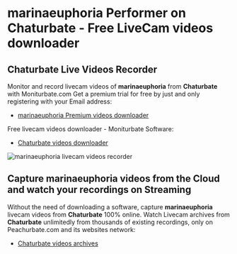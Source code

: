 # marinaeuphoria Performer on Chaturbate - Free LiveCam videos downloader

## Chaturbate Live Videos Recorder

Monitor and record livecam videos of **marinaeuphoria** from **Chaturbate** with Moniturbate.com
Get a premium trial for free by just and only registering with your Email address:
* [marinaeuphoria Premium videos downloader](https://moniturbate.com/request-demo-licence-key.html)

Free livecam videos downloader - Moniturbate Software:
* [Chaturbate videos downloader](https://moniturbate.com/moniturbate-download-software.html)

![marinaeuphoria livecam videos recorder](https://peachurnet.com/templates/moniturbate-software.png)


## Capture marinaeuphoria videos from the Cloud and watch your recordings on Streaming

Without the need of downloading a software, capture **marinaeuphoria** livecam videos from **Chaturbate** 100% online.
Watch Livecam archives from **Chaturbate** unlimitedly from thousands of existing recordings, only on Peachurbate.com and its websites network:
* [Chaturbate videos archives](https://peachurnet.com/)